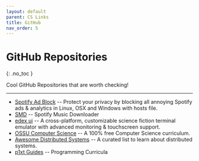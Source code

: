 ```yaml
---
layout: default
parent: CS Links
title: GitHub
nav_order: 5
---
```


# GitHub Repositories
{: .no_toc }

Cool GitHub Repositories that are worth checking!

---

- [Spotify Ad Block](https://github.com/x0uid/SpotifyAdBlock) -- Protect your privacy by blocking all annoying Spotify ads & analytics in Linux, OSX and Windows with hosts file.
- [SMD](https://github.com/artyshko/smd) -- Spotify Music Downloader
- [edex ui](https://github.com/GitSquared/edex-ui) -- A cross-platform, customizable science fiction terminal emulator with advanced monitoring & touchscreen support.
- [OSSU Computer Science](https://github.com/ossu/computer-science) -- A 100% free Computer Science curriculum.
- [Awesome Distributed Systems](https://github.com/theanalyst/awesome-distributed-systems) -- A curated list to learn about distributed systems.
- [p1xt Guides](https://github.com/P1xt/p1xt-guides) -- Programming Curricula
